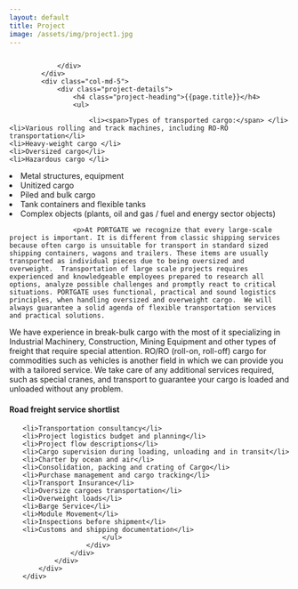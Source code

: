 ```yaml
---
layout: default
title: Project
image: /assets/img/project1.jpg
---
```


<!-- start Project Details section -->
<section class="project-details-section section-padding">
    <div class="container">
        <div class="row">
            <div class="col-md-12">
                <div class="project-gallery-slider">
                    <div class="project-single-image">
                        <img src="{{site.baseurl}}/assets/img/project1.jpg" alt="">
                    </div>
                     <div class="project-single-image">
                        <img src="{{site.baseurl}}/assets/img/project2.jpg" alt="">
                    </div>
                    
            
                </div>
            </div>
            <div class="col-md-5">
                <div class="project-details">
                    <h4 class="project-heading">{{page.title}}</h4>
                    <ul>
                        
                        <li><span>Types of transported cargo:</span> </li>    
    <li>Various rolling and track machines, including RO-RO transportation</li>    
    <li>Heavy-weight cargo </li>    
    <li>Oversized cargo</li>    
    <li>Hazardous cargo </li>    
   <li>Metal structures, equipment</li>    
   <li>Unitized cargo</li>    
   <li>Piled and bulk cargo</li>    
    <li>Tank containers and flexible tanks </li>    
    <li>Complex objects (plants, oil and gas / fuel and energy sector objects)</li>
                    </ul>
                    </div>
            </div>
            <div class="col-md-7">
                <div class="project-description">
                    
                    <p>At PORTGATE we recognize that every large-scale project is important. It is different from classic shipping services because often cargo is unsuitable for transport in standard sized shipping containers, wagons and trailers. These items are usually transported as individual pieces due to being oversized and overweight.  Transportation of large scale projects requires experienced and knowledgeable employees prepared to research all options, analyze possible challenges and promptly react to critical situations. PORTGATE uses functional, practical and sound logistics principles, when handling oversized and overweight cargo.  We will always guarantee a solid agenda of flexible transportation services and practical solutions.
 We have experience in break-bulk cargo with the most of it specializing in Industrial Machinery, Construction, Mining Equipment and other types of freight that require special attention. RO/RO (roll-on, roll-off) cargo for commodities such as vehicles is another field in which we can provide you with a tailored service. We take care of any additional services required, such as special cranes, and transport to guarantee your cargo is loaded and unloaded without any problem.
</p>
                    <div class="our-mission-list">
                        <h4>Road freight service shortlist</h4>
                        <ul>
                         
    <li>Transportation consultancy</li>
    <li>Project logistics budget and planning</li>
    <li>Project flow descriptions</li>
    <li>Cargo supervision during loading, unloading and in transit</li>
    <li>Charter by ocean and air</li>
    <li>Consolidation, packing and crating of Cargo</li>
    <li>Purchase management and cargo tracking</li>
    <li>Transport Insurance</li>
    <li>Oversize cargoes transportation</li>
    <li>Overweight loads</li>
    <li>Barge Service</li>
    <li>Module Movement</li>
    <li>Inspections before shipment</li>
    <li>Customs and shipping documentation</li>
                        </ul>
                    </div>
                </div>
            </div>
        </div>
    </div>
</section>
<!-- end of Project Details section -->